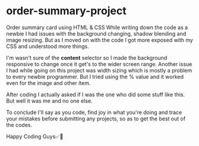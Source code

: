 # order-summary-project
Order summary card using HTML &amp; CSS
While writing down the code as a newbie I had issues with the background changing, shadow blending and image resizing. But as I moved on with the code I got more exposed with my CSS  and understood more things.

I'm wasn't sure of the **content** selector so I made the background responsive to change once it get's to the wider screen range.
Another issue I had while going on this project was width sizing which is mostly a problem to every newbie programmer. But I tried using the % value and it worked even for the image and other item.

After coding I actually asked if I was the one who did some stuff like this. But well it was me and no one else.

To conclude I'll say as you code, find joy in what you're doing and trace your mistakes before submitting any projects, so as to get the best out of the codes.

Happy Coding Guys✅🚀
